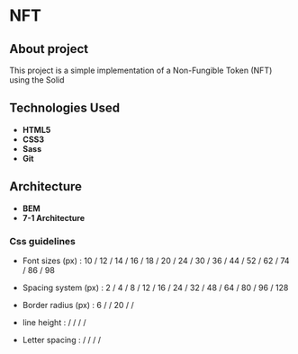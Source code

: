 # NFT

## About project

This project is a simple implementation of a Non-Fungible Token (NFT) using the Solid

## Technologies Used

- **HTML5**
- **CSS3**
- **Sass**
- **Git**

## Architecture

- **BEM**
- **7-1 Architecture**

### Css guidelines

- Font sizes (px) : 10 / 12 / 14 / 16 / 18 / 20 / 24 / 30 / 36 / 44 / 52 / 62 / 74 / 86 / 98

- Spacing system (px) :‌ 2 / 4 / 8 / 12 / 16 / 24 / 32 / 48 / 64 / 80 / 96 / 128

- Border radius (px) :‌ 6 /  / 20 /  /

- line height :‌ /  /  /  /

- Letter spacing : /  /  /  /
